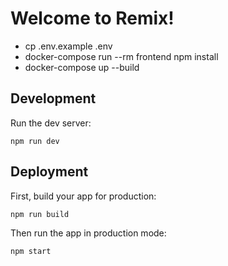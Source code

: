# Welcome to Remix!

- cp .env.example .env
- docker-compose run --rm frontend npm install
- docker-compose up --build


## Development

Run the dev server:

```shellscript
npm run dev
```

## Deployment

First, build your app for production:

```sh
npm run build
```

Then run the app in production mode:

```sh
npm start
```


